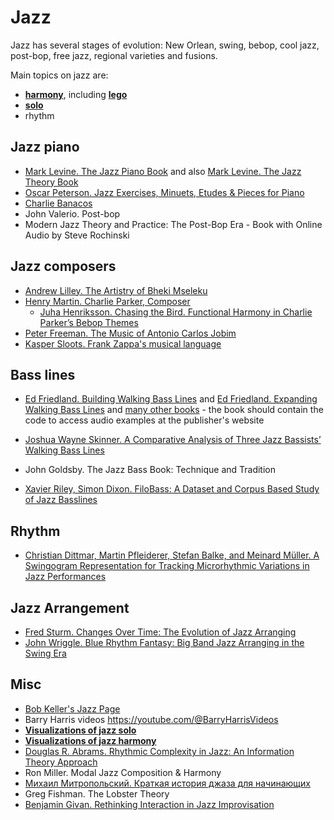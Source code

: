 Jazz
===

Jazz has several stages of evolution: New Orlean, swing, bebop, cool jazz, post-bop, free jazz, regional varieties and fusions.

Main topics on jazz are:
- [**harmony**](jazz_harmony.md), including [**lego**](lego.md)
- [**solo**](jazz_solo.md)
- rhythm


Jazz piano
---

- [Mark Levine. The Jazz Piano Book](https://amzn.to/3uQwd2Q) and also [Mark Levine. The Jazz Theory Book](https://amzn.to/3uVHVt1)
- [Oscar Peterson. Jazz Exercises, Minuets, Etudes & Pieces for Piano](https://amzn.to/3GQFDOe)
- [Charlie Banacos](https://en.wikipedia.org/wiki/Charlie_Banacos)
- John Valerio. Post-bop
- Modern Jazz Theory and Practice: The Post-Bop Era - Book with Online Audio by Steve Rochinski

Jazz composers
---

- [Andrew Lilley. The Artistry of Bheki Mseleku](https://www.africanminds.co.za/wp-content/uploads/2020/06/Bheki-Mseleku-music-book-22Jun1200-Web-s.pdf)
- [Henry Martin. Charlie Parker, Composer](https://www.amazon.com/Charlie-Parker-Composer-Henry-Martin/dp/0190923385)
   - [Juha Henriksson. Chasing the Bird. Functional Harmony in Charlie Parker’s Bebop Themes](https://www.musiikkiarkisto.fi/oa/_tiedostot/julkaisut/chasing-the-bird.pdf)
- [Peter Freeman. The Music of Antonio Carlos Jobim](https://www.amazon.com/Music-Antonio-Carlos-Jobim/dp/1783209372)
- [Kasper Sloots. Frank Zappa's musical language](https://www.zappa-analysis.com/)

Bass lines
---

- [Ed Friedland. Building Walking Bass Lines](https://amzn.to/35175vz) and [Ed Friedland. Expanding Walking Bass Lines](https://amzn.to/3LDK8z6) and [many other books](https://www.halleonard.com/search/author/77845/ed-friedland) - the book should contain the code to access audio examples at the publisher's website

- [Joshua Wayne Skinner. A Comparative Analysis of Three Jazz Bassists’ Walking Bass Lines](https://digscholarship.unco.edu/dissertations/329/)

- John Goldsby. The Jazz Bass Book: Technique and Tradition

- [Xavier Riley, Simon Dixon. FiloBass: A Dataset and Corpus Based Study of Jazz Basslines](https://arxiv.org/abs/2311.02023)

Rhythm
---
- [Christian Dittmar, Martin Pfleiderer, Stefan Balke, and Meinard Müller. A Swingogram Representation for Tracking Microrhythmic Variations in Jazz Performances](https://www.audiolabs-erlangen.de/resources/MIR/2017-JNMR-SwingRatio)

Jazz Arrangement
---

- [Fred Sturm. Changes Over Time: The Evolution of Jazz Arranging](https://www.dropbox.com/scl/fi/ossk6mrg2bj8y2z7qggp1/kupdf.net_the-evolution-of-jazz-arrangingpdf.pdf?rlkey=16itjrxjjr8zp235z3oers95b&dl=0)
- [John Wriggle. Blue Rhythm Fantasy: Big Band Jazz Arranging in the Swing Era](https://academic.oup.com/illinois-scholarship-online/book/30525)


Misc
---

- [Bob Keller's Jazz Page](https://www.cs.hmc.edu/~keller/jazz/)
- Barry Harris videos https://youtube.com/@BarryHarrisVideos
- [**Visualizations of jazz solo**](jazz_solo_visualizations.md)
- [**Visualizations of jazz harmony**](jazz_harmony_visualizations.md)
- [Douglas R. Abrams. Rhythmic Complexity in Jazz: An Information Theory Approach](https://scholarworks.umass.edu/cgi/viewcontent.cgi?article=3876&context=dissertations_2)
- Ron Miller. Modal Jazz Composition & Harmony
- [Михаил Митропольский. Краткая история джаза для начинающих](https://www.jazz.ru/library/jazz-history-for-beginners/)
- Greg Fishman. The Lobster Theory
- [Benjamin Givan. Rethinking Interaction in Jazz Improvisation](https://mtosmt.org/issues/mto.16.22.3/mto.16.22.3.givan.html)
